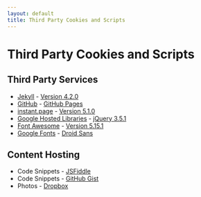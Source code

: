 ```yaml
---
layout: default
title: Third Party Cookies and Scripts
---
```


# Third Party Cookies and Scripts

## Third Party Services
- [Jekyll](https://jekyllrb.com/) - [Version 4.2.0](https://github.com/jekyll/jekyll/releases/tag/v4.2.0)
- [GitHub](https://github.com/) - [GitHub Pages](https://pages.github.com/)
- [instant.page](https://instant.page/) - [Version 5.1.0](https://instant.page/5.1.0)
- [Google Hosted Libraries](https://developers.google.com/speed/libraries/) - [jQuery 3.5.1](https://ajax.googleapis.com/ajax/libs/jquery/3.5.1/jquery.min.js)
- [Font Awesome](https://fontawesome.com/) - [Version 5.15.1](https://use.fontawesome.com/releases/v5.15.1/css/all.css)
- [Google Fonts](https://fonts.google.com/) - [Droid Sans](https://fonts.googleapis.com/css?family=Droid+Sans)

## Content Hosting
- Code Snippets - [JSFiddle](https://jsfiddle.net/)
- Code Snippets - [GitHub Gist](https://gist.github.com/)
- Photos - [Dropbox](https://www.dropbox.com)
